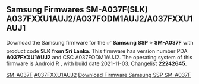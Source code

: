 <h2>Samsung Firmwares SM-A037F(SLK) A037FXXU1AUJ2/A037FODM1AUJ2/A037FXXU1AUJ1</h2>
Download the Samsung firmware for the ✅ <strong>Samsung SSP </strong> ⭐ <strong>SM-A037F</strong> with product code <strong>SLK</strong> <strong> from Sri Lanka</strong>. This firmware has version number PDA <strong>A037FXXU1AUJ2</strong> and CSC A037FODM1AUJ2. The operating system of this firmware is Android R , with build date 2021-11-03. Changelist <strong>22242645</strong>.


[SM-A037F](https://samfirm.shop/samsung/model/SM-A037F)
[A037FXXU1AUJ2](https://samfirm.shop/samsung/pda/A037FXXU1AUJ2)
[Download Firmware Samsung SSP SM-A037F](https://samfirm.shop/samsung/firmware/471178)
